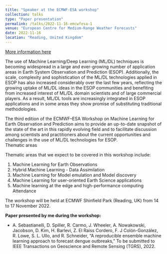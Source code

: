 ```yaml
---
title: "Speaker at the ECMWF-ESA workshop"
collection: talks
type: "Paper presentation"
permalink: /talks/2022-11-16-emcwfesa-1
venue: "European Centre for Medium-Range Weather Forecasts"
date: 2022-11-16
location: "Reading, United Kingdom"
---
```


[More information here](https://events.ecmwf.int/event/304/timetable/)

The use of Machine Learning/Deep Learning (ML/DL) techniques is becoming widespread in a large and ever-growing number of application areas in Earth System Observation and Prediction (ESOP). Additionally, the scale, complexity and sophistication of the ML/DL technologies applied in ESOP has also increased considerably over the last few years, reflecting the growing uptake of ML/DL ideas in the ESOP communities and benefiting from increased interest of ML/DL domain scientists and of large commercial players. As a result, ML/DL tools are increasingly integrated in ESOP applications and in some areas they show promise of substituting traditional methodologies.

The third edition of the ECMWF–ESA Workshop on Machine Learning for Earth Observation and Prediction aims to provide an up-to-date snapshot of the state of the art in this rapidly evolving field and to facilitate discussion among scientists and practitioners about the current opportunities and challenges in the use of ML/DL technologies for ESOP.        
Thematic areas

Thematic areas that we expect to be covered in this workshop include:
1. Machine Learning for Earth Observations
2. Hybrid Machine Learning - Data Assimilation
3. Machine Learning for Model emulation and Model discovery
4. Machine Learning for user-oriented Earth Science applications
5. Machine learning at the edge and high-performance computing
Attendance

The workshop will be held at ECMWF Shinfield Park (Reading, UK) from 14 to 17 November 2022. 

**Paper presented by me during the workshop:**
- A. Sebastianelli, D. Spiller, R. Carmo, J. Wheeler, A. Nowakowski, Jacobson, D. Kim, H. Barlevi, Z. El Raiss Cordero, F. J Colón-González, R. Lowe, S. L. Ullo, and R. Schneider, “A reproducible ensemble machine learning approach to forecast dengue outbreaks,” To be submitted to IEEE Transactions on Geoscience and Remote Sensing (TGRS), 2022.
